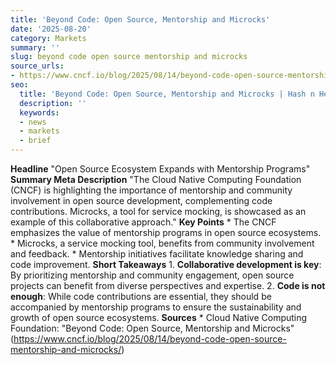 ```yaml
---
title: 'Beyond Code: Open Source, Mentorship and Microcks'
date: '2025-08-20'
category: Markets
summary: ''
slug: beyond code open source mentorship and microcks
source_urls:
- https://www.cncf.io/blog/2025/08/14/beyond-code-open-source-mentorship-and-microcks/
seo:
  title: 'Beyond Code: Open Source, Mentorship and Microcks | Hash n Hedge'
  description: ''
  keywords:
  - news
  - markets
  - brief
---
```


**Headline** "Open Source Ecosystem Expands with Mentorship Programs"  **Summary Meta Description** "The Cloud Native Computing Foundation (CNCF) is highlighting the importance of mentorship and community involvement in open source development, complementing code contributions. Microcks, a tool for service mocking, is showcased as an example of this collaborative approach."  **Key Points**  * The CNCF emphasizes the value of mentorship programs in open source ecosystems. * Microcks, a service mocking tool, benefits from community involvement and feedback. * Mentorship initiatives facilitate knowledge sharing and code improvement.  **Short Takeaways**  1. **Collaborative development is key**: By prioritizing mentorship and community engagement, open source projects can benefit from diverse perspectives and expertise. 2. **Code is not enough**: While code contributions are essential, they should be accompanied by mentorship programs to ensure the sustainability and growth of open source ecosystems.  **Sources** * Cloud Native Computing Foundation: "Beyond Code: Open Source, Mentorship and Microcks" (https://www.cncf.io/blog/2025/08/14/beyond-code-open-source-mentorship-and-microcks/) 
